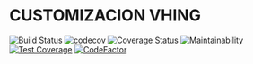 CUSTOMIZACION VHING
===================

[![Build Status](https://travis-ci.org/jobiols/cl-vhing.svg?branch=11.0)](https://travis-ci.org/jobiols/cl-vhing)
[![codecov](https://codecov.io/gh/jobiols/cl-vhing/branch/11.0/graph/badge.svg)](https://codecov.io/gh/jobiols/cl-vhing)
[![Coverage Status](https://coveralls.io/repos/github/jobiols/cl-vhing/badge.svg)](https://coveralls.io/github/jobiols/cl-vhing)
[![Maintainability](https://api.codeclimate.com/v1/badges/b91c8c0996b0fd0853f0/maintainability)](https://codeclimate.com/github/jobiols/cl-vhing/maintainability)
[![Test Coverage](https://api.codeclimate.com/v1/badges/b91c8c0996b0fd0853f0/test_coverage)](https://codeclimate.com/github/jobiols/cl-vhing/test_coverage)
[![CodeFactor](https://www.codefactor.io/repository/github/jobiols/cl-vhing/badge)](https://www.codefactor.io/repository/github/jobiols/cl-vhing)
